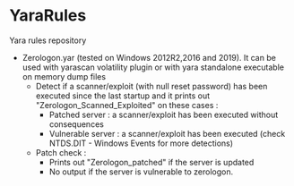 # YaraRules
Yara rules repository

- Zerologon.yar (tested on Windows 2012R2,2016 and 2019). It can be used with yarascan volatility plugin or with yara standalone executable on memory dump files
  - Detect if a scanner/exploit (with null reset password) has been executed since the last startup and it prints out "Zerologon_Scanned_Exploited" on these cases :
      - Patched server : a scanner/exploit has been executed without consequences
      - Vulnerable server : a scanner/exploit has been executed (check NTDS.DIT - Windows Events for more detections)
  - Patch check :
      - Prints out "Zerologon_patched" if the server is updated
      - No output if the server is vulnerable to zerologon.
